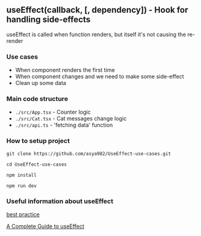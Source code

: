 ## useEffect(callback, [, dependency]) -  Hook for handling side-effects
useEffect is called when function renders, but itself it's not causing the re-render

### Use cases
- When component renders the first time
- When component changes and we need to make some side-effect
- Clean up some data

### Main code structure
 - `./src/App.tsx` - Counter logic
 - `./src/Cat.tsx` - Cat messages change logic
 - `./src/api.ts` - 'fetching data' function

 ### How to setup project
 `git clone https://github.com/asya982/UseEffect-use-cases.git`
 
 `cd UseEffect-use-cases`
 
 `npm install`
 
 `npm run dev`

 ### Useful information about useEffect
 [best practice](https://dmitripavlutin.com/react-useeffect-explanation/#5-useeffect-in-practice)
 
 [A Complete Guide to useEffect](https://overreacted.io/a-complete-guide-to-useeffect/)

